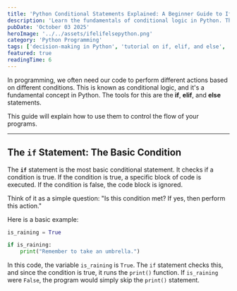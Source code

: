```yaml
---
title: 'Python Conditional Statements Explained: A Beginner Guide to If, Elif, and Else'
description: 'Learn the fundamentals of conditional logic in Python. This guide breaks down how to use the if, elif, and else statements with simple explanations and clear examples, perfect for beginners.'
pubDate: 'October 03 2025'
heroImage: '../../assets/ifelifelsepython.png'
category: 'Python Programming'
tags: ['decision-making in Python', 'tutorial on if, elif, and else', 'conditional logic in Python', 'python', 'python for beginners']
featured: true
readingTime: 6
---
```

In programming, we often need our code to perform different actions based on different conditions. This is known as conditional logic, and it's a fundamental concept in Python. The tools for this are the **if**, **elif**, and **else** statements.

This guide will explain how to use them to control the flow of your programs.

---

## The `if` Statement: The Basic Condition

The **`if`** statement is the most basic conditional statement. It checks if a condition is true. If the condition is true, a specific block of code is executed. If the condition is false, the code block is ignored.

Think of it as a simple question: "Is this condition met? If yes, then perform this action."

Here is a basic example:

```python
is_raining = True

if is_raining:
    print("Remember to take an umbrella.")
```

In this code, the variable `is_raining` is `True`. The `if` statement checks this, and since the condition is true, it runs the `print()` function. If `is_raining` were `False`, the program would simply skip the `print()` statement.
